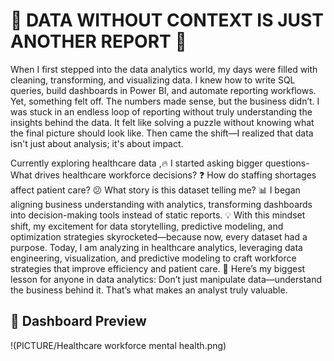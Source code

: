 # 🚀 DATA WITHOUT CONTEXT IS JUST ANOTHER REPORT 🚀
When I first stepped into the data analytics world, my days were filled with cleaning, transforming, and visualizing data. I knew how to write SQL queries, build dashboards in Power BI, and automate reporting workflows.
Yet, something felt off.
The numbers made sense, but the business didn’t. I was stuck in an endless loop of reporting without truly understanding the insights behind the data. It felt like solving a puzzle without knowing what the final picture should look like.
Then came the shift—I realized that data isn't just about analysis; it's about impact.

Currently exploring healthcare data ,🔥 I started asking bigger questions-
What drives healthcare workforce decisions? ❓
How do staffing shortages affect patient care? 
😕 What story is this dataset telling me? 
📊 I began aligning business understanding with analytics, transforming dashboards into decision-making tools instead of static reports. 💡
With this mindset shift, my excitement for data storytelling, predictive modeling, and optimization strategies skyrocketed—because now, every dataset had a purpose.
Today, I am analyzing in healthcare analytics, leveraging data engineering, visualization, and predictive modeling to craft workforce strategies that improve efficiency and patient care.
🎯 Here’s my biggest lesson for anyone in data analytics:
Don’t just manipulate data—understand the business behind it. That’s what makes an analyst truly valuable.
## 📸 Dashboard Preview
!(PICTURE/Healthcare workforce mental health.png)
